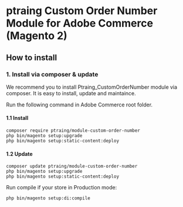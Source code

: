 # ptraing Custom Order Number Module for Adobe Commerce (Magento 2)

## How to install

### 1. Install via composer & update

We recommend you to install Ptraing_CustomOrderNumber module via composer. It is easy to install, update and maintaince.

Run the following command in Adobe Commerce root folder.

#### 1.1 Install

```
composer require ptraing/module-custom-order-number
php bin/magento setup:upgrade
php bin/magento setup:static-content:deploy
```

#### 1.2 Update

```
composer update ptraing/module-custom-order-number
php bin/magento setup:upgrade
php bin/magento setup:static-content:deploy
```

Run compile if your store in Production mode:

```
php bin/magento setup:di:compile
```
